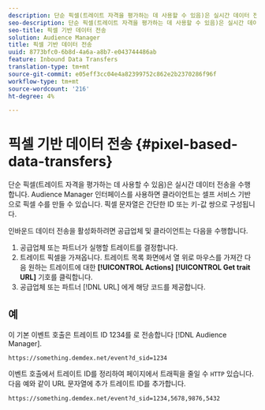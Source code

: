 ```yaml
---
description: 단순 픽셀(트레이트 자격을 평가하는 데 사용할 수 있음)은 실시간 데이터 전송을 수행합니다. Audience Manager 인터페이스를 사용하면 클라이언트는 셀프 서비스 기반으로 픽셀 수를 만들 수 있습니다. 픽셀 문자열은 간단한 ID 또는 키-값 쌍으로 구성됩니다.
seo-description: 단순 픽셀(트레이트 자격을 평가하는 데 사용할 수 있음)은 실시간 데이터 전송을 수행합니다. Audience Manager 인터페이스를 사용하면 클라이언트는 셀프 서비스 기반으로 픽셀 수를 만들 수 있습니다. 픽셀 문자열은 간단한 ID 또는 키-값 쌍으로 구성됩니다.
seo-title: 픽셀 기반 데이터 전송
solution: Audience Manager
title: 픽셀 기반 데이터 전송
uuid: 8773bfc0-6b8d-4a6a-a8b7-e043744486ab
feature: Inbound Data Transfers
translation-type: tm+mt
source-git-commit: e05eff3cc04e4a82399752c862e2b2370286f96f
workflow-type: tm+mt
source-wordcount: '216'
ht-degree: 4%

---
```



# 픽셀 기반 데이터 전송 {#pixel-based-data-transfers}

단순 픽셀(트레이트 자격을 평가하는 데 사용할 수 있음)은 실시간 데이터 전송을 수행합니다. Audience Manager 인터페이스를 사용하면 클라이언트는 셀프 서비스 기반으로 픽셀 수를 만들 수 있습니다. 픽셀 문자열은 간단한 ID 또는 키-값 쌍으로 구성됩니다.

<!-- c_rt_inbound_pixel_transfers.xml -->

인바운드 데이터 전송을 활성화하려면 공급업체 및 클라이언트는 다음을 수행합니다.

1. 공급업체 또는 파트너가 실행할 트레이트를 결정합니다.
1. 트레이트 픽셀을 가져옵니다. 트레이트 목록 화면에서 열 위로 마우스를 가져간 다음 원하는 트레이트에 대한 **[!UICONTROL Actions]** **[!UICONTROL Get trait URL]** 기호를 클릭합니다.
1. 공급업체 또는 파트너 [!DNL URL] 에게 해당 코드를 제공합니다.

## 예

이 기본 이벤트 호출은 트레이트 ID 1234를 로 전송합니다 [!DNL Audience Manager].

```
https://something.demdex.net/event?d_sid=1234
```

이벤트 호출에서 트레이트 ID를 정리하여 페이지에서 트래픽을 줄일 수 `HTTP` 있습니다. 다음 예와 같이 URL 문자열에 추가 트레이트 ID를 추가합니다.

```
https://something.demdex.net/event?d_sid=1234,5678,9876,5432
```
